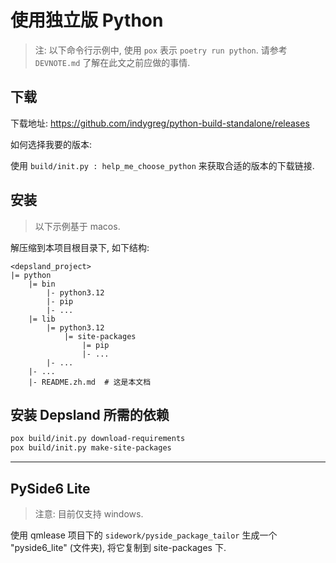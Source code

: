 # 使用独立版 Python

> 注: 以下命令行示例中, 使用 `pox` 表示 `poetry run python`. 请参考 `DEVNOTE.md` 了解在此文之前应做的事情.

## 下载

下载地址: https://github.com/indygreg/python-build-standalone/releases

如何选择我要的版本:

使用 `build/init.py : help_me_choose_python` 来获取合适的版本的下载链接.

## 安装

> 以下示例基于 macos.

解压缩到本项目根目录下, 如下结构:

```
<depsland_project>
|= python
    |= bin
        |- python3.12
        |- pip
        |- ...
    |= lib
        |= python3.12
            |= site-packages
                |= pip
                |- ...
        |- ...
    |- ...
    |- README.zh.md  # 这是本文档
```

## 安装 Depsland 所需的依赖

```sh
pox build/init.py download-requirements
pox build/init.py make-site-packages
```

---

## PySide6 Lite

> 注意: 目前仅支持 windows.

使用 qmlease 项目下的 `sidework/pyside_package_tailor` 生成一个 "pyside6_lite" (文件夹), 将它复制到 site-packages 下.
